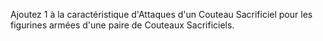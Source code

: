 Ajoutez 1 à la caractéristique d'Attaques d'un Couteau Sacrificiel pour les figurines armées d'une paire de Couteaux Sacrificiels. 